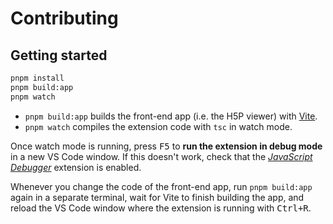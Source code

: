 # Contributing

## Getting started

```bash
pnpm install
pnpm build:app
pnpm watch
```

- `pnpm build:app` builds the front-end app (i.e. the H5P viewer) with
  [Vite](https://vitejs.dev/).
- `pnpm watch` compiles the extension code with `tsc` in watch mode.

Once watch mode is running, press <kbd>F5</kbd> to **run the extension in debug
mode** in a new VS Code window. If this doesn't work, check that the
[_JavaScript Debugger_](https://marketplace.visualstudio.com/items?itemName=ms-vscode.js-debug)
extension is enabled.

Whenever you change the code of the front-end app, run `pnpm build:app` again in
a separate terminal, wait for Vite to finish building the app, and reload the VS
Code window where the extension is running with <kbd>Ctrl+R</kbd>.